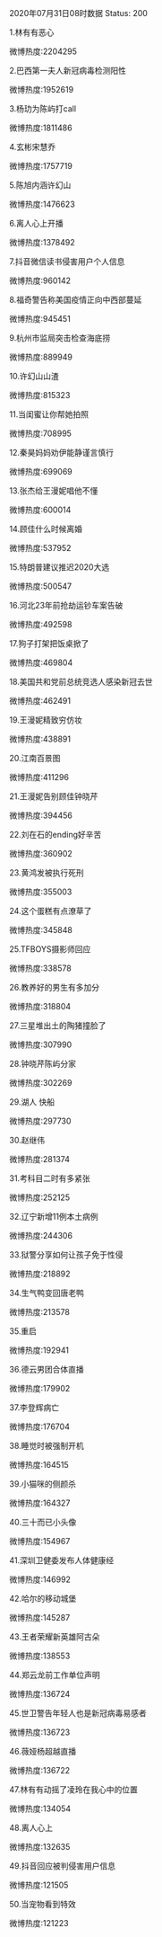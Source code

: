 2020年07月31日08时数据
Status: 200

1.林有有恶心

微博热度:2204295

2.巴西第一夫人新冠病毒检测阳性

微博热度:1952619

3.杨玏为陈屿打call

微博热度:1811486

4.玄彬宋慧乔

微博热度:1757719

5.陈旭内涵许幻山

微博热度:1476623

6.离人心上开播

微博热度:1378492

7.抖音微信读书侵害用户个人信息

微博热度:960142

8.福奇警告称美国疫情正向中西部蔓延

微博热度:945451

9.杭州市监局突击检查海底捞

微博热度:889949

10.许幻山山渣

微博热度:815323

11.当闺蜜让你帮她拍照

微博热度:708995

12.秦昊妈妈劝伊能静谨言慎行

微博热度:699069

13.张杰给王漫妮唱他不懂

微博热度:600014

14.顾佳什么时候离婚

微博热度:537952

15.特朗普建议推迟2020大选

微博热度:500547

16.河北23年前抢劫运钞车案告破

微博热度:492598

17.狗子打架把饭桌掀了

微博热度:469804

18.美国共和党前总统竞选人感染新冠去世

微博热度:462491

19.王漫妮精致穷仿妆

微博热度:438891

20.江南百景图

微博热度:411296

21.王漫妮告别顾佳钟晓芹

微博热度:394456

22.刘在石的ending好辛苦

微博热度:360902

23.黄鸿发被执行死刑

微博热度:355003

24.这个蛋糕有点潦草了

微博热度:345848

25.TFBOYS摄影师回应

微博热度:338578

26.教养好的男生有多加分

微博热度:318804

27.三星堆出土的陶猪撞脸了

微博热度:307990

28.钟晓芹陈屿分家

微博热度:302269

29.湖人 快船

微博热度:297730

30.赵继伟

微博热度:281374

31.考科目二时有多紧张

微博热度:252125

32.辽宁新增11例本土病例

微博热度:244306

33.狱警分享如何让孩子免于性侵

微博热度:218892

34.生气鸭变回唐老鸭

微博热度:213578

35.重启

微博热度:192941

36.德云男团合体直播

微博热度:179902

37.李登辉病亡

微博热度:176704

38.睡觉时被强制开机

微博热度:164515

39.小猫咪的侧颜杀

微博热度:164327

40.三十而已小头像

微博热度:154967

41.深圳卫健委发布人体健康经

微博热度:146992

42.哈尔的移动城堡

微博热度:145287

43.王者荣耀新英雄阿古朵

微博热度:138553

44.郑云龙前工作单位声明

微博热度:136724

45.世卫警告年轻人也是新冠病毒易感者

微博热度:136723

46.薇娅杨超越直播

微博热度:136722

47.林有有动摇了凌玲在我心中的位置

微博热度:134054

48.离人心上

微博热度:132635

49.抖音回应被判侵害用户信息

微博热度:121505

50.当宠物看到特效

微博热度:121223

